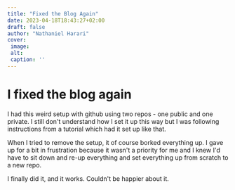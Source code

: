 ```yaml
---
title: "Fixed the Blog Again"
date: 2023-04-18T18:43:27+02:00
draft: false
author: "Nathaniel Harari"
cover:
 image:
 alt:
 caption: ''
---
```

# I fixed the blog again
I had this weird setup with github using two repos - one public and one private. I still don't understand how I set it up this way but I was following instructions from a tutorial which had it set up like that.

When I tried to remove the setup, it of course borked everything up. I gave up for a bit in frustration because it wasn't a priority for me and I knew I'd have to sit down and re-up everything and set everything up from scratch to a new repo.

I finally did it, and it works. Couldn't be happier about it.
